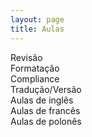 ```yaml
---
layout: page
title: Aulas
---
```


Revisão <br>
Formatação <br>
Compliance <br>
Tradução/Versão <br>
Aulas de inglês <br>
Aulas de francês <br>
Aulas de polonês <br>